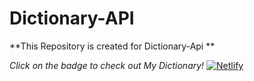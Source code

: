 # Dictionary-API

**This Repository is created for Dictionary-Api **

*Click on the badge to check out My Dictionary!* [![Netlify](https://img.shields.io/badge/netlify-%23000000.svg?style=for-the-badge&logo=netlify&logoColor=#00C7B7)](https://dictionary-api-61.netlify.app/)
